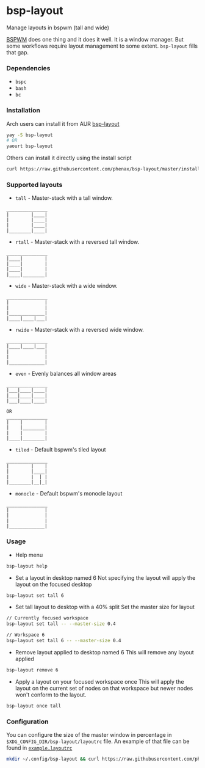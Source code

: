 # bsp-layout
Manage layouts in bspwm (tall and wide)

[BSPWM](https://github.com/baskerville/bspwm) does one thing and it does it well. It is a window manager. But some workflows require layout management to some extent. `bsp-layout` fills that gap.

### Dependencies
* `bspc`
* `bash`
* `bc`

### Installation

Arch users can install it from AUR [bsp-layout](https://aur.archlinux.org/packages/bsp-layout/)
```bash
yay -S bsp-layout
# OR
yaourt bsp-layout
```

Others can install it directly using the install script

```bash
curl https://raw.githubusercontent.com/phenax/bsp-layout/master/install.sh | sudo sh -;
```


### Supported layouts

* `tall` - Master-stack with a tall window.
```
_______________
|        |____|
|        |____|
|        |____|
|________|____|
```

* `rtall` - Master-stack with a reversed tall window.
```
_______________
|____|        |
|____|        |
|____|        |
|____|________|
```

* `wide` - Master-stack with a wide window.
```
_______________
|             |
|             |
|_____________|
|____|____|___|
```

* `rwide` - Master-stack with a reversed wide window.
```
_______________
|____|____|___|
|             |
|             |
|_____________|
```

* `even` - Evenly balances all window areas
```
_______________
|___|____|____|
|___|____|____|
|___|____|____|

OR
_______________
|    |        |
|    |________|
|    |        |
|____|________|
```

* `tiled` - Default bspwm's tiled layout
```
_______________
|        |    |
|        |____|
|        |  | |
|________|__|_|
```

* `monocle` - Default bspwm's monocle layout
```
_______________
|             |
|             |
|             |
|_____________|
```



### Usage

* Help menu
```bash
bsp-layout help
```

* Set a layout in desktop named 6
Not specifying the layout will apply the layout on the focused desktop
```bash
bsp-layout set tall 6
```

* Set tall layout to desktop with a 40% split
Set the master size for layout
```bash
// Currently focused workspace
bsp-layout set tall -- --master-size 0.4

// Workspace 6
bsp-layout set tall 6 -- --master-size 0.4
```

* Remove layout applied to desktop named 6
This will remove any layout applied
```bash
bsp-layout remove 6
```

* Apply a layout on your focused workspace once
This will apply the layout on the current set of nodes on that workspace but newer nodes won't conform to the layout.
```bash
bsp-layout once tall
```


### Configuration

You can configure the size of the master window in percentage in `$XDG_CONFIG_DIR/bsp-layout/layoutrc` file.
An example of that file can be found in [`example.layoutrc`](https://github.com/phenax/bsp-layout/blob/master/example.layoutrc)

```bash
mkdir ~/.config/bsp-layout && curl https://raw.githubusercontent.com/phenax/bsp-layout/master/example.layoutrc > ~/.config/bsp-layout/layoutrc;
```
